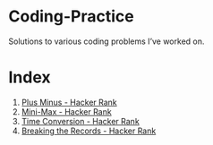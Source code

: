 # Coding-Practice

Solutions to various coding problems I’ve worked on.

# Index

1. [Plus Minus - Hacker Rank](https://github.com/leila-digh/Coding-Practice/tree/main/Plus%20Minus%20-%20Hacker%20Rank)
2. [Mini-Max - Hacker Rank](https://github.com/leila-digh/Coding-Practice/tree/main/Mini-Max%20Sum%20-%20Hacker%20Rank)
3. [Time Conversion - Hacker Rank](https://github.com/leila-digh/Coding-Practice/tree/main/Time%20Conversion%20-%20HackerRank)
4. [Breaking the Records - Hacker Rank](https://github.com/leila-digh/Coding-Practice/tree/main/Breaking%20the%20Records%20-%20Hacker%20Rank)
